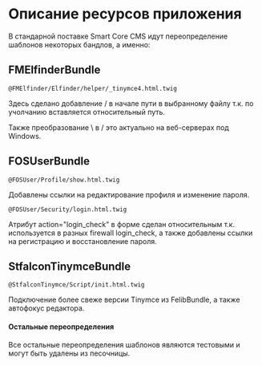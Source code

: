 # Описание ресурсов приложения

В стандарной поставке Smart Core CMS идут переопределение шаблонов некоторых бандлов, а именно:

## FMElfinderBundle

`@FMElfinder/Elfinder/helper/_tinymce4.html.twig`

Здесь сделано добавление / в начале пути в выбранному файлу т.к. по учолчанию вставляется относительный путь.

Также преобразование \ в / это актуально на веб-серверах под Windows.

## FOSUserBundle

`@FOSUser/Profile/show.html.twig`

Добавлены ссылки на редактирование профиля и изменение пароля.

`@FOSUser/Security/login.html.twig`

Атрибут action="login_check" в форме сделан относительным т.к. используется в разных firewall login_check, а также добавлены ссылки на регистрацию и восстановление пароля.

## StfalconTinymceBundle

`@StfalconTinymce/Script/init.html.twig`

Подключение более свеже версии Tinymce из FelibBundle, а также автофокус редактора.


#### Остальные переопределения

Все остальные переопределения шаблонов являются тестовыми и могут быть удалены из песочницы.
